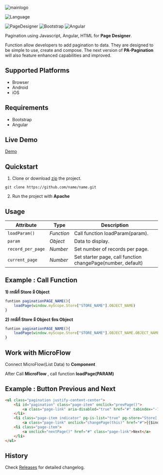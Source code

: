 ![mainlogo](https://user-images.githubusercontent.com/45651369/73010420-fb1e8100-3e44-11ea-802f-4e63d2582de3.png)

![Language](https://img.shields.io/badge/Language-JS-blue.svg)

![PageDesigner](https://img.shields.io/badge/PageDesigner-^18.0.0-blue.svg)
![Bootstrap](https://img.shields.io/badge/Bootstrap-^4.0.0-blue.svg)
![Angular](https://img.shields.io/badge/Angular-^1.5.8-blue.svg)

Pagination using Javascript, Angular, HTML for **Page Designer**. 

Function allow developers to add pagination to data.
They are designed to be simple to use, create and compose. The next version of **PA-Pagination** will also feature enhanced capabilities and improved.

## Supported Platforms

- Browser
- Android
- iOS

## Requirements

- Bootstrap
- Angular


## Live Demo

[Demo](https://www.google.co.th)


## Quickstart

1. Clone or download [zip](https://github.com/N04A/pa-pagination/archive/master.zip) the project.
```
git clone https://github.com/name/name.git
```

2. Run the project with **Apache**

## Usage

Attribute		      | Type	        | Description
---				      | ---			    | ---
`loadParam()`		  | *Function*	    | Call function loadParam(param).
`param`		          | *Object*		    | Data to display.
`record_per_page`	  | *Number*	    | Set number of records per page.
`current_page`	      | *Number*	    | Set starter page, call function changePage(number, default)


## Example : Call Function

**1) กรณีที่ Store มี Object**
```js
funtion paginationPAGE_NAME(){
    loadPage(window.myScope.Store["STORE_NAME"].OBJECT_NAME)
}
```

**2) กรณีที่ Store มี Object ซ้อน Object**
```js
funtion paginationPAGE_NAME(){
    loadPage(window.myScope.Store["STORE_NAME"].OBJECT_NAME.OBJECT_NAME)
}
```

## Work with MicroFlow

Connect MicroFlow(List Data) to **Component**

After Call **MicroFlow** , call function **loadPage(PARAM)**

## Example : Button Previous and Next 

```html
<ul class="pagination justify-content-center">
    <li id="pagination" class="page-item" onclick="prevPage()">
        <a class="page-link" aria-disabled="true" href="#" tabindex="-1">Previous</a>
    </li>
    <li class="page-item indicator" pg-is-list="true" pg-store="Store['allButton']">
        <a class="page-link" onclick="changePage(this)" href="#">{{$index+1}}</a></li>
    <li class="page-item">
        <a onclick="nextPage()" href="#" class="page-link">Next</a>
    </li>
</ul>
```

## History

Check [Releases]() for detailed changelog.



